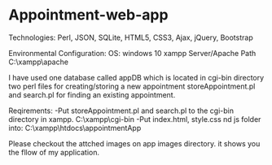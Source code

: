 # Appointment-web-app

Technologies:
Perl, JSON, SQLite,  HTML5, CSS3, Ajax, jQuery, Bootstrap

Environmental Configuration:
OS: windows 10
xampp Server/Apache 
Path C:\xampp\apache

I have used one database called appDB which is located in cgi-bin directory
two perl files for creating/storing a new appointment storeAppointment.pl and 
search.pl for finding an existing appointment.

Reqirements:
-Put storeAppointment.pl and search.pl to the cgi-bin directory in xampp. C:\xampp\cgi-bin
-Put index.html, style.css nd js folder into:  C:\xampp\htdocs\appointmentApp

Please checkout the attched images on app images directory. it shows you the fllow of my application.
